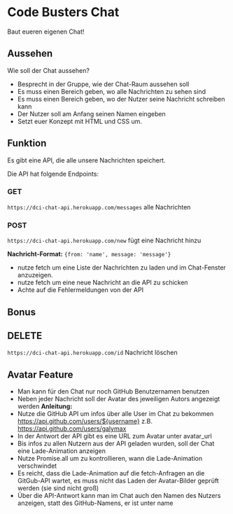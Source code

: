 # Code Busters Chat

Baut eueren eigenen Chat!

## Aussehen
Wie soll der Chat aussehen?
- Besprecht in der Gruppe, wie der Chat-Raum aussehen soll
- Es muss einen Bereich geben, wo alle Nachrichten zu sehen sind
- Es muss einen Bereich geben, wo der Nutzer seine Nachricht schreiben kann
- Der Nutzer soll am Anfang seinen Namen eingeben
- Setzt euer Konzept mit HTML und CSS um.

## Funktion
Es gibt eine API, die alle unsere Nachrichten speichert.

Die API hat folgende Endpoints:
### GET
`https://dci-chat-api.herokuapp.com/messages` alle Nachrichten
### POST
`https://dci-chat-api.herokuapp.com/new` fügt eine Nachricht hinzu

**Nachricht-Format:** `{from: 'name', message: 'message'}`

- nutze fetch um eine Liste der Nachrichten zu laden und im Chat-Fenster anzuzeigen.
- nutze fetch um eine neue Nachricht an die API zu schicken
- Achte auf die Fehlermeldungen von der API

## Bonus

## DELETE
`https://dci-chat-api.herokuapp.com/id` Nachricht löschen

## Avatar Feature
- Man kann für den Chat nur noch GitHub Benutzernamen benutzen
- Neben jeder Nachricht soll der Avatar des jeweiligen Autors angezeigt werden
**Anleitung:**
- Nutze die GitHub API um infos über alle User im Chat zu bekommen https://api.github.com/users/${username} z.B. https://api.github.com/users/galymax
- In der Antwort der API gibt es eine URL zum Avatar unter avatar_url
- Bis infos zu allen Nutzern aus der API geladen wurden, soll der Chat eine Lade-Animation anzeigen
- Nutze Promise.all um zu kontrollieren, wann die Lade-Animation verschwindet
- Es reicht, dass die Lade-Animation auf die fetch-Anfragen an die GitGub-API wartet, es muss nicht das Laden der Avatar-Bilder geprüft werden (sie sind nicht groß)
- Über die API-Antwort kann man im Chat auch den Namen des Nutzers anzeigen, statt des GitHub-Namens, er ist unter name